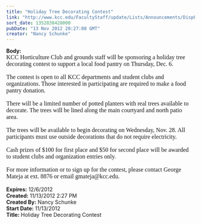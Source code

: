 ```yaml
---
title: "Holiday Tree Decorating Contest"
link: "http://www.kcc.edu/FacultyStaff/update/Lists/Announcements/DispForm.aspx?ID=901"
sort_date: 1352838428000
pubDate: "13 Nov 2012 20:27:08 GMT"
creator: "Nancy Schunke"
---
```


<div><b>Body:</b> <div class=ExternalClassE5D1DC6935F24FE3A4DE7AEEC5756B9B>
<div>
<p style="margin:0in 0in 0pt" class=MsoNormal><font size=3 face=Calibri>KCC Horticulture Club and grounds staff will be sponsoring a holiday tree decorating contest to support a local food pantry on Thursday, Dec. 6.</font></p>
<p style="margin:0in 0in 0pt" class=MsoNormal><font size=3 face=Calibri></font> </p>
<p style="margin:0in 0in 0pt" class=MsoNormal><font size=3 face=Calibri>The contest is open to all KCC departments and student clubs and organizations. Those interested in participating are required to make a food pantry donation.</font></p>
<p style="margin:0in 0in 0pt" class=MsoNormal><font size=3 face=Calibri></font> </p>
<p style="margin:0in 0in 0pt" class=MsoNormal><font size=3 face=Calibri>There will be a limited number of potted planters with real trees available to decorate. The trees will be lined along the main courtyard and north patio area. </font></p>
<p style="margin:0in 0in 0pt" class=MsoNormal><font size=3 face=Calibri></font> </p>
<p style="margin:0in 0in 0pt" class=MsoNormal><font size=3 face=Calibri>The trees will be available to begin decorating on Wednesday, Nov. 28. All participants must use outside decorations that do not require electricity. </font></p>
<p style="margin:0in 0in 0pt" class=MsoNormal><font size=3 face=Calibri></font> </p>
<p style="margin:0in 0in 0pt" class=MsoNormal><font size=3 face=Calibri>Cash prizes of $100 for first place and $50 for second place will be awarded to student clubs and organization entries only.</font></p>
<p style="margin:0in 0in 0pt" class=MsoNormal><font size=3 face=Calibri></font> </p>
<p style="margin:0in 0in 0pt" class=MsoNormal><font size=3 face=Calibri>For more information or to sign up for the contest, please contact George Mateja at ext. 8876 or email gmateja@kcc.edu.</font></p>
<p style="margin:0in 0in 0pt" class=MsoNormal><font size=3 face=Calibri></font> </p></div></div></div>
<div><b>Expires:</b> 12/6/2012</div>
<div><b>Created:</b> 11/13/2012 2:27 PM</div>
<div><b>Created By:</b> Nancy Schunke</div>
<div><b>Start Date:</b> 11/13/2012</div>
<div><b>Title:</b> Holiday Tree Decorating Contest</div>
